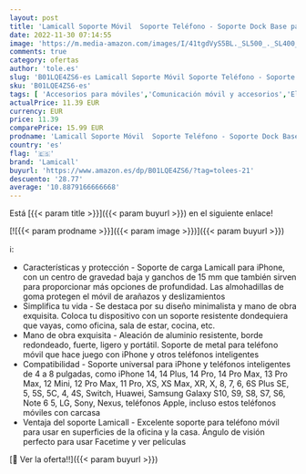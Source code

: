 ```yaml
---
layout: post
title: 'Lamicall Soporte Móvil  Soporte Teléfono - Soporte Dock Base para Teléfono para iPhone 14 Pro MAX Plus  13 12 Pro MAX  Mini  11  XS MAX XR X 8 7 6  Samsung S10 S9  Huawei  Otras Smartphones - Plata'
date: 2022-11-30 07:14:55
image: 'https://m.media-amazon.com/images/I/41tgdVyS5BL._SL500_._SL400_.jpg'
comments: true
category: ofertas
author: 'tole.es'
slug: 'B01LQE4ZS6-es Lamicall Soporte Móvil Soporte Teléfono - Soporte Dock...'
sku: 'B01LQE4ZS6-es'
tags: [ 'Accesorios para móviles','Comunicación móvil y accesorios','Electrónica','Soportes para teléfonos móviles','iphone','lamicall','🇪🇸', ]
actualPrice: 11.39 EUR
currency: EUR
price: 11.39
comparePrice: 15.99 EUR
prodname: 'Lamicall Soporte Móvil  Soporte Teléfono - Soporte Dock Base para Teléfono para iPhone 14 Pro MAX Plus  13 12 Pro MAX  Mini  11  XS MAX XR X 8 7 6  Samsung S10 S9  Huawei  Otras Smartphones - Plata'
country: 'es'
flag: '🇪🇸'
brand: 'Lamicall'
buyurl: 'https://www.amazon.es/dp/B01LQE4ZS6/?tag=tolees-21'
descuento: '28.77'
average: '10.8879166666668'
---
```


Está [{{< param title >}}]({{< param buyurl >}}) en el siguiente enlace!

[![{{< param prodname >}}]({{< param image >}})]({{< param buyurl >}})

ℹ️:

- Características y protección - Soporte de carga Lamicall para iPhone, con un centro de gravedad baja y ganchos de 15 mm que también sirven para proporcionar más opciones de profundidad. Las almohadillas de goma protegen el móvil de arañazos y deslizamientos
- Simplifica tu vida - Se destaca por su diseño minimalista y mano de obra exquisita. Coloca tu dispositivo con un soporte resistente dondequiera que vayas, como oficina, sala de estar, cocina, etc.
- Mano de obra exquisita - Aleación de aluminio resistente, borde redondeado, fuerte, ligero y portátil. Soporte de metal para teléfono móvil que hace juego con iPhone y otros teléfonos inteligentes
- Compatibilidad - Soporte universal para iPhone y teléfonos inteligentes de 4 a 8 pulgadas, como iPhone 14, 14 Plus, 14 Pro, 14 Pro Max, 13 Pro Max, 12 Mini, 12 Pro Max, 11 Pro, XS, XS Max, XR, X, 8, 7, 6, 6S Plus SE, 5, 5S, 5C, 4, 4S, Switch, Huawei, Samsung Galaxy S10, S9, S8, S7, S6, Note 6 5, LG, Sony, Nexus, teléfonos Apple, incluso estos teléfonos móviles con carcasa
- Ventaja del soporte Lamicall - Excelente soporte para teléfono móvil para usar en superficies de la oficina y la casa. Ángulo de visión perfecto para usar Facetime y ver películas

[🛒 Ver la oferta!!]({{< param buyurl >}})
